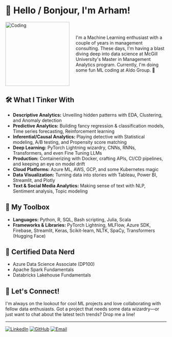 # 👋 Hello / Bonjour, I'm Arham!

<div style="display: flex; align-items: center;">
  <img src="https://media.giphy.com/media/LmNwrBhejkK9EFP504/giphy.gif" alt="Coding" style="width: 200px; margin-right: 20px;">
  <p>I'm a Machine Learning enthusiast with a couple of years in management consulting. These days, I'm having a blast diving deep into data science at McGill University's Master in Management Analytics program. Currently, I'm doing some fun ML coding at Aldo Group. 🥾</p>
</div>

## 🛠 What I Tinker With
- **Descriptive Analytics:** Unveiling hidden patterns with EDA, Clustering, and Anomaly detection
- **Predictive Analytics:** Building fancy regression & classification models, Time series forecasting, Reinforcement learning
- **Inferential/Causal Analytics:** Playing detective with Statistical modeling, A/B testing, and Propensity score matching
- **Deep Learning:** PyTorch Lightning wizardry, CNNs, RNNs, Transformers, and even Fine Tuning LLMs
- **Production:** Containerizing with Docker, crafting APIs, CI/CD pipelines, and keeping an eye on model drift
- **Cloud Platforms:** Azure ML, AWS, GCP, and some Kubernetes magic
- **Data Visualization:** Turning data into stories with Tableau, Power BI, Streamlit, and Plotly
- **Text & Social Media Analytics:** Making sense of text with NLP, Sentiment analysis, Topic modeling

## 🧰 My Toolbox
- **Languages:** Python, R, SQL, Bash scripting, Julia, Scala
- **Frameworks & Libraries:** PyTorch Lightning, MLFlow, Azure SDK, Firebase, Streamlit, Keras, Scikit-learn, NLTK, SpaCy, Transformers (Hugging Face)

## 📜 Certified Data Nerd
- Azure Data Science Associate (DP100)
- Apache Spark Fundamentals
- Databricks Lakehouse Fundamentals

## 🌱 Let's Connect!
I'm always on the lookout for cool ML projects and love collaborating with fellow data enthusiasts. Got a project that needs some data wizardry—or just want to chat about the latest tech trends? Drop me a line!

---

[![LinkedIn](https://img.shields.io/badge/LinkedIn-Arham_Anwar-blue)](https://www.linkedin.com/in/arham-anwar/) [![GitHub](https://img.shields.io/badge/GitHub-YourUsername-black)](https://github.com/your-github-username) [![Email](https://img.shields.io/badge/Email-arham.anwar@example.com-red)](mailto:arham.anwar@example.com)
